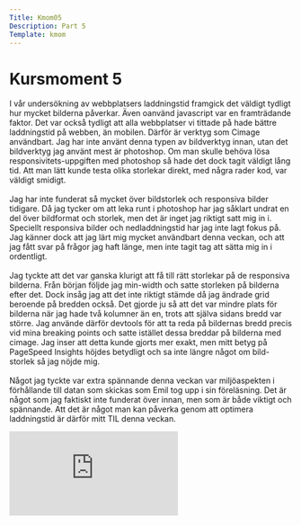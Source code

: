 ```yaml
---
Title: Kmom05
Description: Part 5
Template: kmom
---
```


Kursmoment 5
==================

I vår undersökning av webbplatsers laddningstid framgick det väldigt tydligt hur mycket bilderna påverkar. Även oanvänd javascript var en framträdande faktor. Det var också tydligt att alla webbplatser vi tittade på hade bättre laddningstid på webben, än mobilen. Därför är verktyg som Cimage användbart. Jag har inte använt denna typen av bildverktyg innan, utan det bildverktyg jag använt mest är photoshop. Om man skulle behöva lösa responsivitets-uppgiften med photoshop så hade det dock tagit väldigt lång tid. Att man lätt kunde testa olika storlekar direkt, med några rader kod, var väldigt smidigt.
<br><br>
Jag har inte funderat så mycket över bildstorlek och responsiva bilder tidigare. Då jag tycker om att leka runt i photoshop har jag såklart undrat en del över bildformat och storlek, men det är inget jag riktigt satt mig in i. Speciellt responsiva bilder och nedladdningstid har jag inte lagt fokus på. Jag känner dock att jag lärt mig mycket användbart denna veckan, och att jag fått svar på frågor jag haft länge, men inte tagit tag att sätta mig in i ordentligt.
<br><br>
Jag tyckte att det var ganska klurigt att få till rätt storlekar på de responsiva bilderna. Från början följde jag min-width och satte storleken på bilderna efter det. Dock insåg jag att det inte riktigt stämde då jag ändrade grid beroende på bredden också. Det gjorde ju så att det var mindre plats för bilderna när jag hade två kolumner än en, trots att själva sidans bredd var större. Jag använde därför devtools för att ta reda på bildernas bredd precis vid mina breaking points och satte istället dessa breddar på bilderna med cimage. Jag inser att detta kunde gjorts mer exakt, men mitt betyg på PageSpeed Insights höjdes betydligt och sa inte längre något om bild-storlek så jag nöjde mig.
<br><br>
Något jag tyckte var extra spännande denna veckan var miljöaspekten i förhållande till datan som skickas som Emil tog upp i sin föreläsning. Det är något som jag faktiskt inte funderat över innan, men som är både viktigt och spännande. Att det är något man kan påverka genom att optimera laddningstid är därför mitt TIL denna veckan.

<div class="video">
<div class="embed-container">
    <iframe src="https://www.youtube.com/embed/0Haxy5PvCuk" title="Emperor Likes Me" frameborder="0" allowfullscreen></iframe>
</div>
</div>
